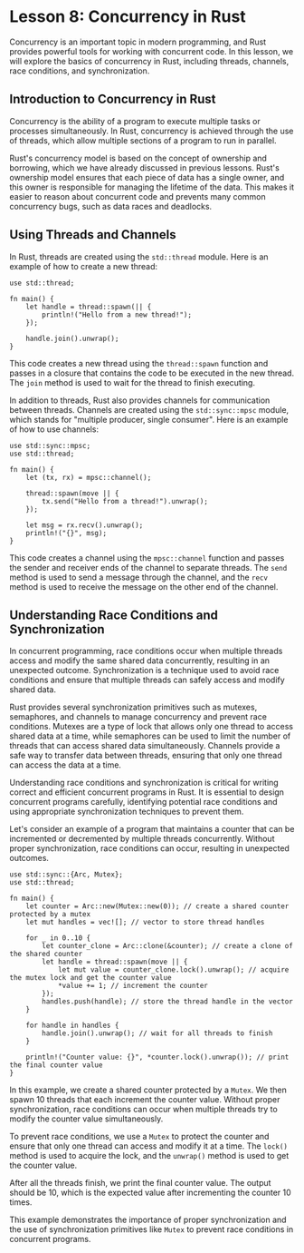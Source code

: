 # Lesson 8: Concurrency in Rust

Concurrency is an important topic in modern programming, and Rust provides powerful tools for working with concurrent code. In this lesson, we will explore the basics of concurrency in Rust, including threads, channels, race conditions, and synchronization.

## Introduction to Concurrency in Rust

Concurrency is the ability of a program to execute multiple tasks or processes simultaneously. In Rust, concurrency is achieved through the use of threads, which allow multiple sections of a program to run in parallel.

Rust's concurrency model is based on the concept of ownership and borrowing, which we have already discussed in previous lessons. Rust's ownership model ensures that each piece of data has a single owner, and this owner is responsible for managing the lifetime of the data. This makes it easier to reason about concurrent code and prevents many common concurrency bugs, such as data races and deadlocks.

## Using Threads and Channels

In Rust, threads are created using the `std::thread` module. Here is an example of how to create a new thread:


    use std::thread;

    fn main() {
        let handle = thread::spawn(|| {
            println!("Hello from a new thread!");
        });

        handle.join().unwrap();
    } 

This code creates a new thread using the `thread::spawn` function and passes in a closure that contains the code to be executed in the new thread. The `join` method is used to wait for the thread to finish executing.

In addition to threads, Rust also provides channels for communication between threads. Channels are created using the `std::sync::mpsc` module, which stands for "multiple producer, single consumer". Here is an example of how to use channels:


    use std::sync::mpsc;
    use std::thread;

    fn main() {
        let (tx, rx) = mpsc::channel();

        thread::spawn(move || {
            tx.send("Hello from a thread!").unwrap();
        });

        let msg = rx.recv().unwrap();
        println!("{}", msg);
    } 

This code creates a channel using the `mpsc::channel` function and passes the sender and receiver ends of the channel to separate threads. The `send` method is used to send a message through the channel, and the `recv` method is used to receive the message on the other end of the channel.

## Understanding Race Conditions and Synchronization

In concurrent programming, race conditions occur when multiple threads access and modify the same shared data concurrently, resulting in an unexpected outcome. Synchronization is a technique used to avoid race conditions and ensure that multiple threads can safely access and modify shared data.

Rust provides several synchronization primitives such as mutexes, semaphores, and channels to manage concurrency and prevent race conditions. Mutexes are a type of lock that allows only one thread to access shared data at a time, while semaphores can be used to limit the number of threads that can access shared data simultaneously. Channels provide a safe way to transfer data between threads, ensuring that only one thread can access the data at a time.

Understanding race conditions and synchronization is critical for writing correct and efficient concurrent programs in Rust. It is essential to design concurrent programs carefully, identifying potential race conditions and using appropriate synchronization techniques to prevent them.

Let's consider an example of a program that maintains a counter that can be incremented or decremented by multiple threads concurrently. Without proper synchronization, race conditions can occur, resulting in unexpected outcomes.


    use std::sync::{Arc, Mutex};
    use std::thread;

    fn main() {
        let counter = Arc::new(Mutex::new(0)); // create a shared counter protected by a mutex
        let mut handles = vec![]; // vector to store thread handles

        for _ in 0..10 {
            let counter_clone = Arc::clone(&counter); // create a clone of the shared counter
            let handle = thread::spawn(move || {
                let mut value = counter_clone.lock().unwrap(); // acquire the mutex lock and get the counter value
                *value += 1; // increment the counter
            });
            handles.push(handle); // store the thread handle in the vector
        }

        for handle in handles {
            handle.join().unwrap(); // wait for all threads to finish
        }

        println!("Counter value: {}", *counter.lock().unwrap()); // print the final counter value
    } 

In this example, we create a shared counter protected by a `Mutex`. We then spawn 10 threads that each increment the counter value. Without proper synchronization, race conditions can occur when multiple threads try to modify the counter value simultaneously.

To prevent race conditions, we use a `Mutex` to protect the counter and ensure that only one thread can access and modify it at a time. The `lock()` method is used to acquire the lock, and the `unwrap()` method is used to get the counter value.

After all the threads finish, we print the final counter value. The output should be 10, which is the expected value after incrementing the counter 10 times.

This example demonstrates the importance of proper synchronization and the use of synchronization primitives like `Mutex` to prevent race conditions in concurrent programs.